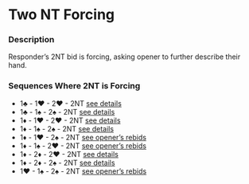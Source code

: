 # Two NT Forcing

### Description

Responder’s 2NT bid is forcing, asking opener to further describe their hand.

### Sequences Where 2NT is Forcing
- 1♣ - 1♥ - 2♥ - 2NT [see details](../openings/one-club.md#rebid-2-12-14-four-hearts)
- 1♣ - 1♠ - 2♠ - 2NT [see details](../openings/one-club.md#responder-rebids-after-1-1-2)
- 1♦ - 1♥ - 2♥ - 2NT [see details](../openings/one-diamond.md#responder-rebids-after-1-1-2)
- 1♦ - 1♠ - 2♠ - 2NT [see details](../openings/one-diamond.md#responder-rebids-after-1-1-2)
- 1♦ - 1♥ - 2♠ - 2NT [see opener’s rebids](../openings/one-diamond.md#opener-rebids-after-1-1-2-2nt-asking-about-distribution)
- 1♦ - 1♠ - 2♥ - 2NT [see opener’s rebids](../openings/one-diamond.md#opener-rebids-after-1-1-2-2nt-asking-about-distribution)
- 1♦ - 2♦ - 2♥ - 2NT [see details](../openings/one-diamond.md#responder-rebids-after-1-2-2)
- 1♦ - 2♦ - 2♠ - 2NT [see details](../openings/one-diamond.md#responder-rebids-after-1-2-2)
- 1♥ - 1♠ - 2♠ - 2NT [see opener’s rebids](../openings/one-heart.md#opener-rebids-after-1-1-2-2nt-forcing-query)